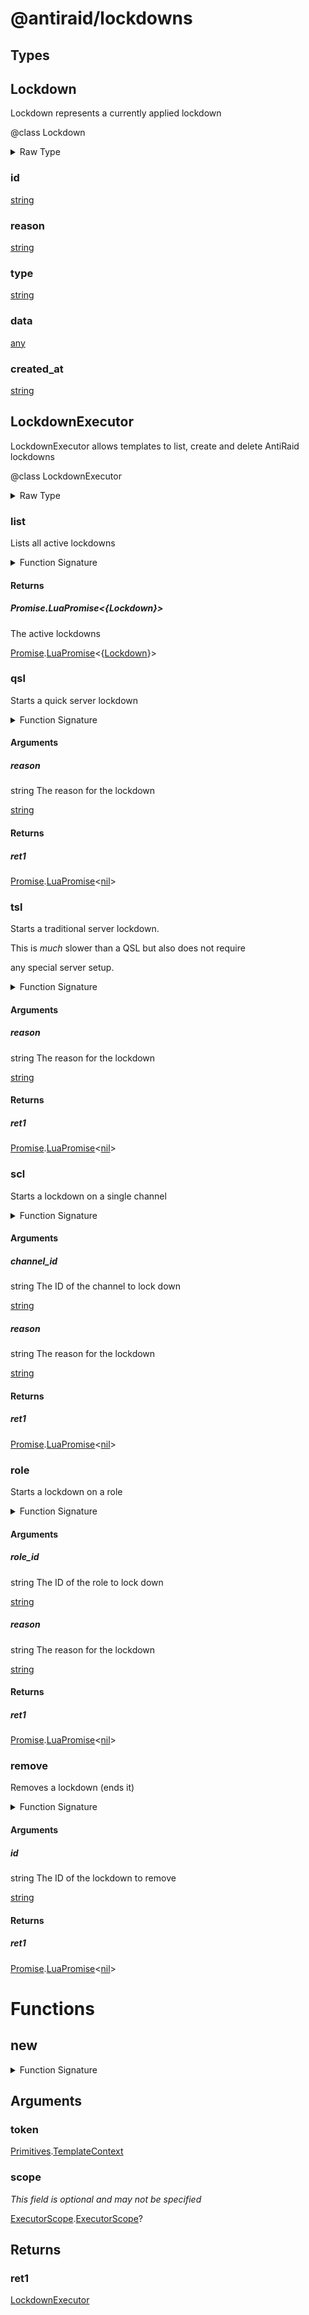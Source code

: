 <div id="@antiraid/lockdowns"></div>

# @antiraid/lockdowns

<div id="Types"></div>

## Types

<div id="Lockdown"></div>

## Lockdown

Lockdown represents a currently applied lockdown

@class Lockdown

<details>
<summary>Raw Type</summary>

```luau
--- Lockdown represents a currently applied lockdown
---@class Lockdown
---@field id string The ID of the lockdown.
---@field reason string The reason for the lockdown.
---@field type string The type of the lockdown in its string form
---@field data string The data internally stored for the lockdown.
---@field created_at string The timestamp when the lockdown was created.
type Lockdown = {
	id: string,

	reason: string,

	type: string,

	data: any,

	created_at: string
}
```

</details>

<div id="id"></div>

### id

[string](#string)

<div id="reason"></div>

### reason

[string](#string)

<div id="type"></div>

### type

[string](#string)

<div id="data"></div>

### data

[any](#any)

<div id="created_at"></div>

### created_at

[string](#string)

<div id="LockdownExecutor"></div>

## LockdownExecutor

LockdownExecutor allows templates to list, create and delete AntiRaid lockdowns

@class LockdownExecutor

<details>
<summary>Raw Type</summary>

```luau
--- LockdownExecutor allows templates to list, create and delete AntiRaid lockdowns
---@class LockdownExecutor
type LockdownExecutor = {
	--- Lists all active lockdowns
	--- @return Promise.LuaPromise<{Lockdown}> The active lockdowns
	list: (self: LockdownExecutor) -> Promise.LuaPromise<{Lockdown}>,

	--- Starts a quick server lockdown
	--- @param reason string The reason for the lockdown
	qsl: (self: LockdownExecutor, reason: string) -> Promise.LuaPromise<nil>,

	--- Starts a traditional server lockdown.
	--- 
	--- This is *much* slower than a QSL but also does not require
	--- any special server setup.
	--- @param reason string The reason for the lockdown
	tsl: (self: LockdownExecutor, reason: string) -> Promise.LuaPromise<nil>,

	--- Starts a lockdown on a single channel
	--- @param channel_id string The ID of the channel to lock down
	--- @param reason string The reason for the lockdown
	scl: (self: LockdownExecutor, channel_id: string, reason: string) -> Promise.LuaPromise<nil>,

	--- Starts a lockdown on a role
	--- @param role_id string The ID of the role to lock down
	--- @param reason string The reason for the lockdown
	role: (self: LockdownExecutor, role_id: string, reason: string) -> Promise.LuaPromise<nil>,

	--- Removes a lockdown (ends it)
	--- @param id string The ID of the lockdown to remove
	remove: (self: LockdownExecutor, id: string) -> Promise.LuaPromise<nil>
}
```

</details>

<div id="list"></div>

### list

Lists all active lockdowns

<details>
<summary>Function Signature</summary>

```luau
--- Lists all active lockdowns
--- @return Promise.LuaPromise<{Lockdown}> The active lockdowns
list: (self: LockdownExecutor) -> Promise.LuaPromise<{Lockdown}>
```

</details>

<div id="Returns"></div>

#### Returns

<div id="Promise.LuaPromise<{Lockdown}>"></div>

##### Promise.LuaPromise<{Lockdown}>

The active lockdowns

[Promise](./promise.md).[LuaPromise](./promise.md#LuaPromise)&lt;{[Lockdown](#Lockdown)}&gt;<div id="qsl"></div>

### qsl

Starts a quick server lockdown

<details>
<summary>Function Signature</summary>

```luau
--- Starts a quick server lockdown
--- @param reason string The reason for the lockdown
qsl: (self: LockdownExecutor, reason: string) -> Promise.LuaPromise<nil>
```

</details>

<div id="Arguments"></div>

#### Arguments

<div id="reason"></div>

##### reason

string The reason for the lockdown

[string](#string)

<div id="Returns"></div>

#### Returns

<div id="ret1"></div>

##### ret1

[Promise](./promise.md).[LuaPromise](./promise.md#LuaPromise)&lt;[nil](#nil)&gt;<div id="tsl"></div>

### tsl

Starts a traditional server lockdown.



This is *much* slower than a QSL but also does not require

any special server setup.

<details>
<summary>Function Signature</summary>

```luau
--- Starts a traditional server lockdown.
--- 
--- This is *much* slower than a QSL but also does not require
--- any special server setup.
--- @param reason string The reason for the lockdown
tsl: (self: LockdownExecutor, reason: string) -> Promise.LuaPromise<nil>
```

</details>

<div id="Arguments"></div>

#### Arguments

<div id="reason"></div>

##### reason

string The reason for the lockdown

[string](#string)

<div id="Returns"></div>

#### Returns

<div id="ret1"></div>

##### ret1

[Promise](./promise.md).[LuaPromise](./promise.md#LuaPromise)&lt;[nil](#nil)&gt;<div id="scl"></div>

### scl

Starts a lockdown on a single channel

<details>
<summary>Function Signature</summary>

```luau
--- Starts a lockdown on a single channel
--- @param channel_id string The ID of the channel to lock down
--- @param reason string The reason for the lockdown
scl: (self: LockdownExecutor, channel_id: string, reason: string) -> Promise.LuaPromise<nil>
```

</details>

<div id="Arguments"></div>

#### Arguments

<div id="channel_id"></div>

##### channel_id

string The ID of the channel to lock down

[string](#string)

<div id="reason"></div>

##### reason

string The reason for the lockdown

[string](#string)

<div id="Returns"></div>

#### Returns

<div id="ret1"></div>

##### ret1

[Promise](./promise.md).[LuaPromise](./promise.md#LuaPromise)&lt;[nil](#nil)&gt;<div id="role"></div>

### role

Starts a lockdown on a role

<details>
<summary>Function Signature</summary>

```luau
--- Starts a lockdown on a role
--- @param role_id string The ID of the role to lock down
--- @param reason string The reason for the lockdown
role: (self: LockdownExecutor, role_id: string, reason: string) -> Promise.LuaPromise<nil>
```

</details>

<div id="Arguments"></div>

#### Arguments

<div id="role_id"></div>

##### role_id

string The ID of the role to lock down

[string](#string)

<div id="reason"></div>

##### reason

string The reason for the lockdown

[string](#string)

<div id="Returns"></div>

#### Returns

<div id="ret1"></div>

##### ret1

[Promise](./promise.md).[LuaPromise](./promise.md#LuaPromise)&lt;[nil](#nil)&gt;<div id="remove"></div>

### remove

Removes a lockdown (ends it)

<details>
<summary>Function Signature</summary>

```luau
--- Removes a lockdown (ends it)
--- @param id string The ID of the lockdown to remove
remove: (self: LockdownExecutor, id: string) -> Promise.LuaPromise<nil>
```

</details>

<div id="Arguments"></div>

#### Arguments

<div id="id"></div>

##### id

string The ID of the lockdown to remove

[string](#string)

<div id="Returns"></div>

#### Returns

<div id="ret1"></div>

##### ret1

[Promise](./promise.md).[LuaPromise](./promise.md#LuaPromise)&lt;[nil](#nil)&gt;<div id="Functions"></div>

# Functions

<div id="new"></div>

## new

<details>
<summary>Function Signature</summary>

```luau
function new(token: Primitives.TemplateContext, scope: ExecutorScope.ExecutorScope?) -> LockdownExecutor end
```

</details>

<div id="Arguments"></div>

## Arguments

<div id="token"></div>

### token

[Primitives](./primitives.md).[TemplateContext](./primitives.md#TemplateContext)

<div id="scope"></div>

### scope

*This field is optional and may not be specified*

[ExecutorScope](./executorscope.md).[ExecutorScope](./executorscope.md#ExecutorScope)?

<div id="Returns"></div>

## Returns

<div id="ret1"></div>

### ret1

[LockdownExecutor](#LockdownExecutor)